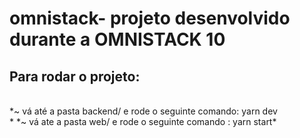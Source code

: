 # omnistack- projeto desenvolvido durante a OMNISTACK 10 

<h2>Para rodar o projeto:</h2></br>
*~ vá até a pasta backend/ e rode o seguinte comando: yarn dev</br>*
*~ vá ate a pasta web/ e rode o seguinte comando : yarn start*

